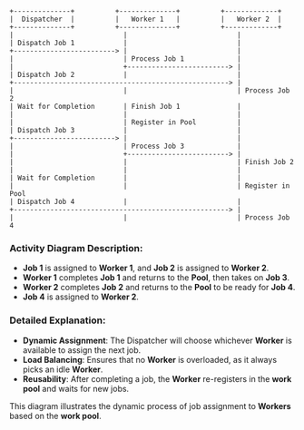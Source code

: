 ```text
+--------------+          +--------------+          +-------------+
|  Dispatcher  |          |   Worker 1   |          |   Worker 2  |          
+--------------+          +--------------+          +-------------+
|                           |                           |
| Dispatch Job 1            |                           |
+-------------------------> |                           |
|                           | Process Job 1             |
|                           +-------------------------> |
| Dispatch Job 2            |                           |
+-----------------------------------------------------> |
|                           |                           | Process Job 2
| Wait for Completion       | Finish Job 1              |
|                           |                           |
|                           | Register in Pool          |
| Dispatch Job 3            |                           |
+-------------------------> |                           |
|                           | Process Job 3             |
|                           +-------------------------> |
|                           |                           | Finish Job 2
|                           |                           |
| Wait for Completion       |                           |
|                           |                           | Register in Pool
| Dispatch Job 4            |                           |
+-----------------------------------------------------> |
|                           |                           | Process Job 4
```
### Activity Diagram Description:

- **Job 1** is assigned to **Worker 1**, and **Job 2** is assigned to **Worker 2**.
- **Worker 1** completes **Job 1** and returns to the **Pool**, then takes on **Job 3**.
- **Worker 2** completes **Job 2** and returns to the **Pool** to be ready for **Job 4**.
- **Job 4** is assigned to **Worker 2**.

### Detailed Explanation:

- **Dynamic Assignment**: The Dispatcher will choose whichever **Worker** is available to assign the next job.
- **Load Balancing**: Ensures that no **Worker** is overloaded, as it always picks an idle **Worker**.
- **Reusability**: After completing a job, the **Worker** re-registers in the **work pool** and waits for new jobs.

This diagram illustrates the dynamic process of job assignment to **Workers** based on the **work pool**.